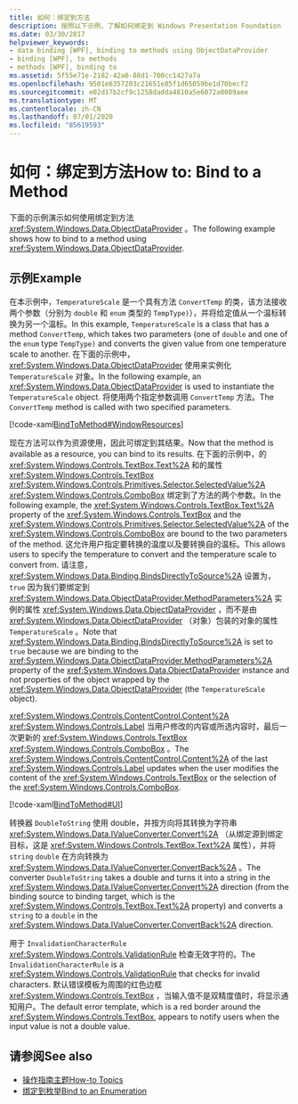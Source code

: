 ```yaml
---
title: 如何：绑定到方法
description: 按照以下示例，了解如何绑定到 Windows Presentation Foundation （WPF）中的对象的方法。
ms.date: 03/30/2017
helpviewer_keywords:
- data binding [WPF], binding to methods using ObjectDataProvider
- binding [WPF], to methods
- methods [WPF], binding to
ms.assetid: 5f55e71e-2182-42a0-88d1-700cc1427a7a
ms.openlocfilehash: 9501e6357203c21651e85f1d65059be1d70becf2
ms.sourcegitcommit: e02d17b2cf9c1258dadda4810a5e6072a0089aee
ms.translationtype: MT
ms.contentlocale: zh-CN
ms.lasthandoff: 07/01/2020
ms.locfileid: "85619593"
---
```

# <a name="how-to-bind-to-a-method"></a><span data-ttu-id="5c65a-103">如何：绑定到方法</span><span class="sxs-lookup"><span data-stu-id="5c65a-103">How to: Bind to a Method</span></span>
<span data-ttu-id="5c65a-104">下面的示例演示如何使用绑定到方法 <xref:System.Windows.Data.ObjectDataProvider> 。</span><span class="sxs-lookup"><span data-stu-id="5c65a-104">The following example shows how to bind to a method using <xref:System.Windows.Data.ObjectDataProvider>.</span></span>  
  
## <a name="example"></a><span data-ttu-id="5c65a-105">示例</span><span class="sxs-lookup"><span data-stu-id="5c65a-105">Example</span></span>  
 <span data-ttu-id="5c65a-106">在本示例中，`TemperatureScale` 是一个具有方法 `ConvertTemp` 的类，该方法接收两个参数（分别为 `double` 和 `enum` 类型的 `TempType)`），并将给定值从一个温标转换为另一个温标。</span><span class="sxs-lookup"><span data-stu-id="5c65a-106">In this example, `TemperatureScale` is a class that has a method `ConvertTemp`, which takes two parameters (one of `double` and one of the `enum` type `TempType)` and converts the given value from one temperature scale to another.</span></span> <span data-ttu-id="5c65a-107">在下面的示例中， <xref:System.Windows.Data.ObjectDataProvider> 使用来实例化 `TemperatureScale` 对象。</span><span class="sxs-lookup"><span data-stu-id="5c65a-107">In the following example, an <xref:System.Windows.Data.ObjectDataProvider> is used to instantiate the `TemperatureScale` object.</span></span> <span data-ttu-id="5c65a-108">将使用两个指定参数调用 `ConvertTemp` 方法。</span><span class="sxs-lookup"><span data-stu-id="5c65a-108">The `ConvertTemp` method is called with two specified parameters.</span></span>  
  
 [!code-xaml[BindToMethod#WindowResources](~/samples/snippets/csharp/VS_Snippets_Wpf/BindToMethod/CS/Window1.xaml#windowresources)]  
  
 <span data-ttu-id="5c65a-109">现在方法可以作为资源使用，因此可绑定到其结果。</span><span class="sxs-lookup"><span data-stu-id="5c65a-109">Now that the method is available as a resource, you can bind to its results.</span></span> <span data-ttu-id="5c65a-110">在下面的示例中，的 <xref:System.Windows.Controls.TextBox.Text%2A> 和的属性 <xref:System.Windows.Controls.TextBox> <xref:System.Windows.Controls.Primitives.Selector.SelectedValue%2A> <xref:System.Windows.Controls.ComboBox> 绑定到了方法的两个参数。</span><span class="sxs-lookup"><span data-stu-id="5c65a-110">In the following example, the <xref:System.Windows.Controls.TextBox.Text%2A> property of the <xref:System.Windows.Controls.TextBox> and the <xref:System.Windows.Controls.Primitives.Selector.SelectedValue%2A> of the <xref:System.Windows.Controls.ComboBox> are bound to the two parameters of the method.</span></span> <span data-ttu-id="5c65a-111">这允许用户指定要转换的温度以及要转换自的温标。</span><span class="sxs-lookup"><span data-stu-id="5c65a-111">This allows users to specify the temperature to convert and the temperature scale to convert from.</span></span> <span data-ttu-id="5c65a-112">请注意， <xref:System.Windows.Data.Binding.BindsDirectlyToSource%2A> 设置为， `true` 因为我们要绑定到 <xref:System.Windows.Data.ObjectDataProvider.MethodParameters%2A> 实例的属性 <xref:System.Windows.Data.ObjectDataProvider> ，而不是由 <xref:System.Windows.Data.ObjectDataProvider> （对象）包装的对象的属性 `TemperatureScale` 。</span><span class="sxs-lookup"><span data-stu-id="5c65a-112">Note that <xref:System.Windows.Data.Binding.BindsDirectlyToSource%2A> is set to `true` because we are binding to the <xref:System.Windows.Data.ObjectDataProvider.MethodParameters%2A> property of the <xref:System.Windows.Data.ObjectDataProvider> instance and not properties of the object wrapped by the <xref:System.Windows.Data.ObjectDataProvider> (the `TemperatureScale` object).</span></span>  
  
 <span data-ttu-id="5c65a-113"><xref:System.Windows.Controls.ContentControl.Content%2A> <xref:System.Windows.Controls.Label> 当用户修改的内容或所选内容时，最后一次更新的 <xref:System.Windows.Controls.TextBox> <xref:System.Windows.Controls.ComboBox> 。</span><span class="sxs-lookup"><span data-stu-id="5c65a-113">The <xref:System.Windows.Controls.ContentControl.Content%2A> of the last <xref:System.Windows.Controls.Label> updates when the user modifies the content of the <xref:System.Windows.Controls.TextBox> or the selection of the <xref:System.Windows.Controls.ComboBox>.</span></span>  
  
 [!code-xaml[BindToMethod#UI](~/samples/snippets/csharp/VS_Snippets_Wpf/BindToMethod/CS/Window1.xaml#ui)]  
  
 <span data-ttu-id="5c65a-114">转换器 `DoubleToString` 使用 double，并按方向将其转换为字符串 <xref:System.Windows.Data.IValueConverter.Convert%2A> （从绑定源到绑定目标，这是 <xref:System.Windows.Controls.TextBox.Text%2A> 属性），并将 `string` `double` 在方向转换为 <xref:System.Windows.Data.IValueConverter.ConvertBack%2A> 。</span><span class="sxs-lookup"><span data-stu-id="5c65a-114">The converter `DoubleToString` takes a double and turns it into a string in the <xref:System.Windows.Data.IValueConverter.Convert%2A> direction (from the binding source to binding target, which is the <xref:System.Windows.Controls.TextBox.Text%2A> property) and converts a `string` to a `double` in the <xref:System.Windows.Data.IValueConverter.ConvertBack%2A> direction.</span></span>  
  
 <span data-ttu-id="5c65a-115">用于 `InvalidationCharacterRule` <xref:System.Windows.Controls.ValidationRule> 检查无效字符的。</span><span class="sxs-lookup"><span data-stu-id="5c65a-115">The `InvalidationCharacterRule` is a <xref:System.Windows.Controls.ValidationRule> that checks for invalid characters.</span></span> <span data-ttu-id="5c65a-116">默认错误模板为周围的红色边框 <xref:System.Windows.Controls.TextBox> ，当输入值不是双精度值时，将显示通知用户。</span><span class="sxs-lookup"><span data-stu-id="5c65a-116">The default error template, which is a red border around the <xref:System.Windows.Controls.TextBox>, appears to notify users when the input value is not a double value.</span></span>  
  
## <a name="see-also"></a><span data-ttu-id="5c65a-117">请参阅</span><span class="sxs-lookup"><span data-stu-id="5c65a-117">See also</span></span>

- [<span data-ttu-id="5c65a-118">操作指南主题</span><span class="sxs-lookup"><span data-stu-id="5c65a-118">How-to Topics</span></span>](data-binding-how-to-topics.md)
- [<span data-ttu-id="5c65a-119">绑定到枚举</span><span class="sxs-lookup"><span data-stu-id="5c65a-119">Bind to an Enumeration</span></span>](how-to-bind-to-an-enumeration.md)
